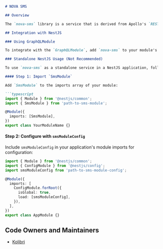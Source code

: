 ```markdown
# NOVA SMS

## Overview

The `nova-sms` library is a service that is derived from Apollo's `RESTDataSource`. This service enables users to send SMS messages on behalf of Island.is using Nova.

## Integration with NestJS

### Using GraphQLModule

To integrate with the `GraphQLModule`, add `nova-sms` to your module's data sources (instructions to be provided).

### Standalone NestJS Usage (Not Recommended)

To use `nova-sms` as a standalone service in a NestJS application, follow these steps:

#### Step 1: Import `SmsModule`

Add `SmsModule` to the imports array of your module:

```typescript
import { Module } from '@nestjs/common';
import { SmsModule } from 'path-to-sms-module';

@Module({
  imports: [SmsModule],
})
export class YourModuleName {}
```

#### Step 2: Configure with `smsModuleConfig`

Include `smsModuleConfig` in your application's module imports for configuration:

```typescript
import { Module } from '@nestjs/common';
import { ConfigModule } from '@nestjs/config';
import smsModuleConfig from 'path-to-sms-module-config';

@Module({
  imports: [
    ConfigModule.forRoot({
      isGlobal: true,
      load: [smsModuleConfig],
    }),
  ],
})
export class AppModule {}
```

## Code Owners and Maintainers

- [Kolibri](https://github.com/orgs/island-is/teams/kolibri/members)
```